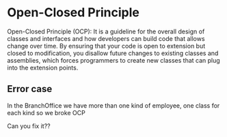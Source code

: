 # Open-Closed Principle

Open-Closed Principle (OCP): It is a guideline for the overall design of classes and interfaces and how developers 
can build code that allows change over time. By ensuring that your code is open to 
extension but closed to modification, you disallow future changes to existing classes 
and assemblies, which forces programmers to create new classes that can plug into the extension points.

## Error case

In the BranchOffice we have more than one kind of employee, one class for each kind so we broke OCP

Can you fix it??
